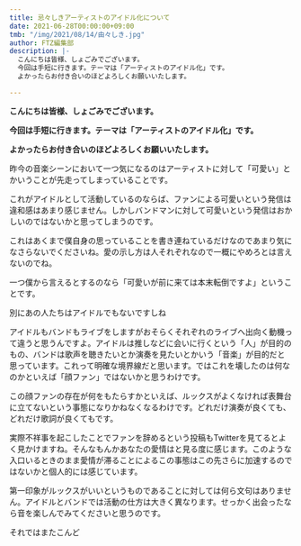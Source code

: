 ```yaml
---
title: 忌々しきアーティストのアイドル化について
date: 2021-06-28T00:00:00+09:00
tmb: "/img/2021/08/14/由々しき.jpg"
author: FTZ編集部
description: |-
  こんにちは皆様、しょごみでございます。
  今回は手短に行きます。テーマは「アーティストのアイドル化」です。
  よかったらお付き合いのほどよろしくお願いいたします。

---
```

**こんにちは皆様、しょごみでございます。**

**今回は手短に行きます。テーマは「アーティストのアイドル化」です。**

**よかったらお付き合いのほどよろしくお願いいたします。**

昨今の音楽シーンにおいて一つ気になるのはアーティストに対して「可愛い」とかいうことが先走ってしまっていることです。

これがアイドルとして活動しているのならば、ファンによる可愛いという発信は違和感はあまり感じません。しかしバンドマンに対して可愛いという発信はおかしいのではないかと思ってしまうのです。

これはあくまで僕自身の思っていることを書き連ねているだけなのであまり気になさらないでくださいね。愛の示し方は人それぞれなので一概にやめろとは言えないのでね。

一つ僕から言えるとするのなら「可愛いが前に来ては本末転倒ですよ」ということです。

別にあの人たちはアイドルでもないですしね

アイドルもバンドもライブをしますがおそらくそれぞれのライブへ出向く動機って違うと思うんですよ。アイドルは推しなどに会いに行くという「人」が目的のもの、バンドは歌声を聴きたいとか演奏を見たいとかいう「音楽」が目的だと思っています。これって明確な境界線だと思います。ではこれを壊したのは何なのかといえば「顔ファン」ではないかと思うわけです。

この顔ファンの存在が何をもたらすかといえば、ルックスがよくなければ表舞台に立てないという事態になりかねなくなるわけです。どれだけ演奏が良くても、どれだけ歌詞が良くてもです。

実際不祥事を起こしたことでファンを辞めるという投稿もTwitterを見てるとよく見かけますね。そんなもんかあなたの愛情はと見る度に感じます。このような入口いるときのまま愛情が滞ることによるこの事態はこの先さらに加速するのではないかと個人的には感じています。

第一印象がルックスがいいというものであることに対しては何ら文句はありません。アイドルとバンドでは活動の仕方は大きく異なります。せっかく出会ったなら音を楽しんでみてくださいと思うのです。

それではまたこんど